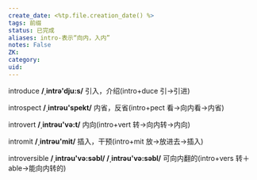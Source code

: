 ```yaml
---
create_date: <%tp.file.creation_date() %>
tags: 前缀
status: 已完成 
aliases: intro-表示“向内，入内”
notes: False
ZK: 
category: 
uid: 
---
```


introduce **/͵intrə'dju:s/** 引入，介绍(intro+duce 引→引进)

introspect **/͵intrəu'spekt/** 内省，反省(intro+pect 看→向内看→内省)

introvert **/͵intrəu'və:t/** 内向(intro+vert 转→向内转→内向) 

intromit **/͵intrəu'mit/** 插入，干预(intro+mit 放→放进去→插入)

introversible **/͵intrəu'və:səbl/ /͵intrəu'və:səbl/** 可向内翻的(intro+vers 转＋able→能向内转的)